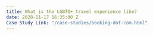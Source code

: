 ```yaml
---
title: What is the LGBTQ+ travel experience like?
date: 2020-11-17 16:35:00 Z
Case Study Link: "/case-studies/booking-dot-com.html"
---
```


